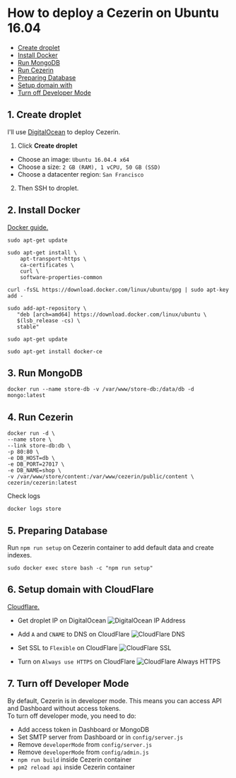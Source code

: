 # How to deploy a Cezerin on Ubuntu 16.04

- [Create droplet](#1-create-droplet)
- [Install Docker](#2-install-docker)
- [Run MongoDB](#3-run-mongodb)
- [Run Cezerin](#4-run-cezerin)
- [Preparing Database](#5-preparing-database)
- [Setup domain with](#6-setup-domain-with-cloudflare)
- [Turn off Developer Mode](#7-turn-off-developer-mode)

## 1. Create droplet

I'll use [DigitalOcean](https://www.digitalocean.com/) to deploy Cezerin.

1. Click **Create droplet**

- Choose an image: `Ubuntu 16.04.4 x64`
- Choose a size: `2 GB (RAM), 1 vCPU, 50 GB (SSD)`
- Choose a datacenter region: `San Francisco`

2. Then SSH to droplet.

## 2. Install Docker

[Docker guide.](https://docs.docker.com/install/linux/docker-ce/ubuntu/)

```shell
sudo apt-get update
```

```shell
sudo apt-get install \
    apt-transport-https \
    ca-certificates \
    curl \
    software-properties-common
```

```shell
curl -fsSL https://download.docker.com/linux/ubuntu/gpg | sudo apt-key add -
```

```shell
sudo add-apt-repository \
   "deb [arch=amd64] https://download.docker.com/linux/ubuntu \
   $(lsb_release -cs) \
   stable"
```

```shell
sudo apt-get update
```

```shell
sudo apt-get install docker-ce
```

## 3. Run MongoDB

```shell
docker run --name store-db -v /var/www/store-db:/data/db -d mongo:latest
```

## 4. Run Cezerin

```shell
docker run -d \
--name store \
--link store-db:db \
-p 80:80 \
-e DB_HOST=db \
-e DB_PORT=27017 \
-e DB_NAME=shop \
-v /var/www/store/content:/var/www/cezerin/public/content \
cezerin/cezerin:latest
```

Check logs

```shell
docker logs store
```

## 5. Preparing Database

Run `npm run setup` on Cezerin container to add default data and create indexes.

```shell
sudo docker exec store bash -c "npm run setup"
```

## 6. Setup domain with CloudFlare

[Cloudflare.](https://www.cloudflare.com)

- Get droplet IP on DigitalOcean
  ![DigitalOcean IP Address](./images/do-ip.png)

- Add `A` and `CNAME` to DNS on CloudFlare
  ![CloudFlare DNS](./images/cf-dns.png)
- Set SSL to `Flexible` on CloudFlare
  ![CloudFlare SSL](./images/cf-ssl.png)

- Turn on `Always use HTTPS` on CloudFlare
  ![CloudFlare Always HTTPS](./images/cf-alway-https.png)

## 7. Turn off Developer Mode

By default, Cezerin is in developer mode. This means you can access API and Dashboard without access tokens.  
To turn off developer mode, you need to do:

- Add access token in Dashboard or MongoDB
- Set SMTP server from Dashboard or in `config/server.js`
- Remove `developerMode` from `config/server.js`
- Remove `developerMode` from `config/admin.js`
- `npm run build` inside Cezerin container
- `pm2 reload api` inside Cezerin container
